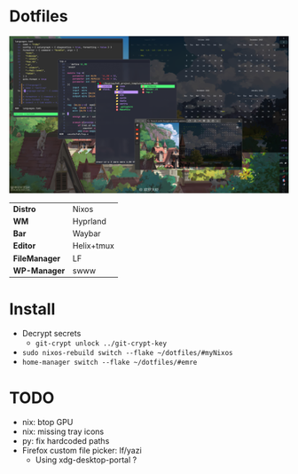 # Dotfiles

![de](assets/de.png)

|   |   |
|---|---|
| **Distro**      | Nixos      |
| **WM**          | Hyprland   |
| **Bar**         | Waybar     |
| **Editor**      | Helix+tmux |
| **FileManager** | LF         |
| **WP-Manager**  | swww       |

# Install
* Decrypt secrets
  * ```git-crypt unlock ../git-crypt-key```
* ```sudo nixos-rebuild switch --flake ~/dotfiles/#myNixos```
* ```home-manager switch --flake ~/dotfiles/#emre```

# TODO
- nix: btop GPU
- nix: missing tray icons
- py: fix hardcoded paths
- Firefox custom file picker: lf/yazi
  - Using xdg-desktop-portal ?
